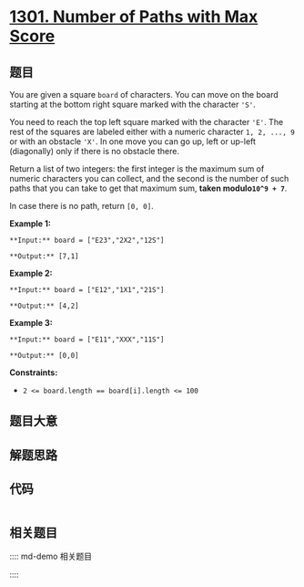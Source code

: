 # [1301. Number of Paths with Max Score](https://leetcode.com/problems/number-of-paths-with-max-score)

## 题目

You are given a square `board` of characters. You can move on the board
starting at the bottom right square marked with the character `'S'`.

You need to reach the top left square marked with the character `'E'`. The
rest of the squares are labeled either with a numeric character `1, 2, ..., 9`
or with an obstacle `'X'`. In one move you can go up, left or up-left
(diagonally) only if there is no obstacle there.

Return a list of two integers: the first integer is the maximum sum of numeric
characters you can collect, and the second is the number of such paths that
you can take to get that maximum sum, **taken modulo`10^9 + 7`**.

In case there is no path, return `[0, 0]`.



**Example 1:**

    
    
    **Input:** board = ["E23","2X2","12S"]
    **Output:** [7,1]
    

**Example 2:**

    
    
    **Input:** board = ["E12","1X1","21S"]
    **Output:** [4,2]
    

**Example 3:**

    
    
    **Input:** board = ["E11","XXX","11S"]
    **Output:** [0,0]
    



**Constraints:**

  * `2 <= board.length == board[i].length <= 100`


## 题目大意

## 解题思路

## 代码

```javascript

```

## 相关题目

:::: md-demo 相关题目

::::
